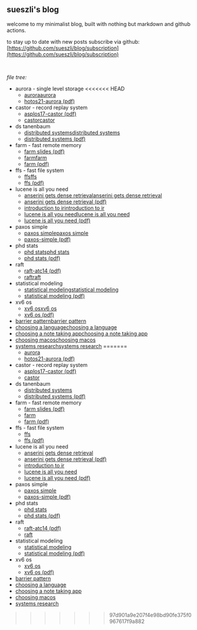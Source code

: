 ## sueszli's blog

welcome to my minimalist blog, built with nothing but markdown and github actions.

to stay up to date with new posts subscribe via github: [https://github.com/sueszli/blog/subscription](https://github.com/sueszli/blog/subscription)

<br>

_file tree:_

- aurora - single level storage
<<<<<<< HEAD
	- [auroraaurora](<https://sueszli.github.io/blog/aurora%20-%20single%20level%20storage/aurora>)
	- [hotos21-aurora (pdf)](<https://sueszli.github.io/blog/aurora%20-%20single%20level%20storage/hotos21-aurora.pdf>)
- castor - record replay system
	- [asplos17-castor (pdf)](<https://sueszli.github.io/blog/castor%20-%20record%20replay%20system/asplos17-castor.pdf>)
	- [castorcastor](<https://sueszli.github.io/blog/castor%20-%20record%20replay%20system/castor>)
- ds tanenbaum
	- [distributed systemsdistributed systems](<https://sueszli.github.io/blog/ds%20tanenbaum/distributed%20systems>)
	- [distributed systems (pdf)](<https://sueszli.github.io/blog/ds%20tanenbaum/distributed%20systems.pdf>)
- farm - fast remote memory
	- [farm slides (pdf)](<https://sueszli.github.io/blog/farm%20-%20fast%20remote%20memory/farm%20slides.pdf>)
	- [farmfarm](<https://sueszli.github.io/blog/farm%20-%20fast%20remote%20memory/farm>)
	- [farm (pdf)](<https://sueszli.github.io/blog/farm%20-%20fast%20remote%20memory/farm.pdf>)
- ffs - fast file system
	- [ffsffs](<https://sueszli.github.io/blog/ffs%20-%20fast%20file%20system/ffs>)
	- [ffs (pdf)](<https://sueszli.github.io/blog/ffs%20-%20fast%20file%20system/ffs.pdf>)
- lucene is all you need
	- [anserini gets dense retrievalanserini gets dense retrieval](<https://sueszli.github.io/blog/lucene%20is%20all%20you%20need/anserini%20gets%20dense%20retrieval>)
	- [anserini gets dense retrieval (pdf)](<https://sueszli.github.io/blog/lucene%20is%20all%20you%20need/anserini%20gets%20dense%20retrieval.pdf>)
	- [introduction to irintroduction to ir](<https://sueszli.github.io/blog/lucene%20is%20all%20you%20need/introduction%20to%20ir>)
	- [lucene is all you needlucene is all you need](<https://sueszli.github.io/blog/lucene%20is%20all%20you%20need/lucene%20is%20all%20you%20need>)
	- [lucene is all you need (pdf)](<https://sueszli.github.io/blog/lucene%20is%20all%20you%20need/lucene%20is%20all%20you%20need.pdf>)
- paxos simple
	- [paxos simplepaxos simple](<https://sueszli.github.io/blog/paxos%20simple/paxos%20simple>)
	- [paxos-simple (pdf)](<https://sueszli.github.io/blog/paxos%20simple/paxos-simple.pdf>)
- phd stats
	- [phd statsphd stats](<https://sueszli.github.io/blog/phd%20stats/phd%20stats>)
	- [phd stats (pdf)](<https://sueszli.github.io/blog/phd%20stats/phd%20stats.pdf>)
- raft
	- [raft-atc14 (pdf)](<https://sueszli.github.io/blog/raft/raft-atc14.pdf>)
	- [raftraft](<https://sueszli.github.io/blog/raft/raft>)
- statistical modeling
	- [statistical modelingstatistical modeling](<https://sueszli.github.io/blog/statistical%20modeling/statistical%20modeling>)
	- [statistical modeling (pdf)](<https://sueszli.github.io/blog/statistical%20modeling/statistical%20modeling.pdf>)
- xv6 os
	- [xv6 osxv6 os](<https://sueszli.github.io/blog/xv6%20os/xv6%20os>)
	- [xv6 os (pdf)](<https://sueszli.github.io/blog/xv6%20os/xv6%20os.pdf>)
- [barrier patternbarrier pattern](<https://sueszli.github.io/blog/barrier%20pattern>)
- [choosing a languagechoosing a language](<https://sueszli.github.io/blog/choosing%20a%20language>)
- [choosing a note taking appchoosing a note taking app](<https://sueszli.github.io/blog/choosing%20a%20note%20taking%20app>)
- [choosing macoschoosing macos](<https://sueszli.github.io/blog/choosing%20macos>)
- [systems researchsystems research](<https://sueszli.github.io/blog/systems%20research>)
=======
	- [aurora](<https://sueszli.github.io/blog/aurora%20-%20single%20level%20storage/aurora>)
	- [hotos21-aurora (pdf)](<https://sueszli.github.io/blog/aurora%20-%20single%20level%20storage/hotos21-aurora.pdf>)
- castor - record replay system
	- [asplos17-castor (pdf)](<https://sueszli.github.io/blog/castor%20-%20record%20replay%20system/asplos17-castor.pdf>)
	- [castor](<https://sueszli.github.io/blog/castor%20-%20record%20replay%20system/castor>)
- ds tanenbaum
	- [distributed systems](<https://sueszli.github.io/blog/ds%20tanenbaum/distributed%20systems>)
	- [distributed systems (pdf)](<https://sueszli.github.io/blog/ds%20tanenbaum/distributed%20systems.pdf>)
- farm - fast remote memory
	- [farm slides (pdf)](<https://sueszli.github.io/blog/farm%20-%20fast%20remote%20memory/farm%20slides.pdf>)
	- [farm](<https://sueszli.github.io/blog/farm%20-%20fast%20remote%20memory/farm>)
	- [farm (pdf)](<https://sueszli.github.io/blog/farm%20-%20fast%20remote%20memory/farm.pdf>)
- ffs - fast file system
	- [ffs](<https://sueszli.github.io/blog/ffs%20-%20fast%20file%20system/ffs>)
	- [ffs (pdf)](<https://sueszli.github.io/blog/ffs%20-%20fast%20file%20system/ffs.pdf>)
- lucene is all you need
	- [anserini gets dense retrieval](<https://sueszli.github.io/blog/lucene%20is%20all%20you%20need/anserini%20gets%20dense%20retrieval>)
	- [anserini gets dense retrieval (pdf)](<https://sueszli.github.io/blog/lucene%20is%20all%20you%20need/anserini%20gets%20dense%20retrieval.pdf>)
	- [introduction to ir](<https://sueszli.github.io/blog/lucene%20is%20all%20you%20need/introduction%20to%20ir>)
	- [lucene is all you need](<https://sueszli.github.io/blog/lucene%20is%20all%20you%20need/lucene%20is%20all%20you%20need>)
	- [lucene is all you need (pdf)](<https://sueszli.github.io/blog/lucene%20is%20all%20you%20need/lucene%20is%20all%20you%20need.pdf>)
- paxos simple
	- [paxos simple](<https://sueszli.github.io/blog/paxos%20simple/paxos%20simple>)
	- [paxos-simple (pdf)](<https://sueszli.github.io/blog/paxos%20simple/paxos-simple.pdf>)
- phd stats
	- [phd stats](<https://sueszli.github.io/blog/phd%20stats/phd%20stats>)
	- [phd stats (pdf)](<https://sueszli.github.io/blog/phd%20stats/phd%20stats.pdf>)
- raft
	- [raft-atc14 (pdf)](<https://sueszli.github.io/blog/raft/raft-atc14.pdf>)
	- [raft](<https://sueszli.github.io/blog/raft/raft>)
- statistical modeling
	- [statistical modeling](<https://sueszli.github.io/blog/statistical%20modeling/statistical%20modeling>)
	- [statistical modeling (pdf)](<https://sueszli.github.io/blog/statistical%20modeling/statistical%20modeling.pdf>)
- xv6 os
	- [xv6 os](<https://sueszli.github.io/blog/xv6%20os/xv6%20os>)
	- [xv6 os (pdf)](<https://sueszli.github.io/blog/xv6%20os/xv6%20os.pdf>)
- [barrier pattern](<https://sueszli.github.io/blog/barrier%20pattern>)
- [choosing a language](<https://sueszli.github.io/blog/choosing%20a%20language>)
- [choosing a note taking app](<https://sueszli.github.io/blog/choosing%20a%20note%20taking%20app>)
- [choosing macos](<https://sueszli.github.io/blog/choosing%20macos>)
- [systems research](<https://sueszli.github.io/blog/systems%20research>)
>>>>>>> 97d901a9e207f4e98bd90fe375f0967617f9a882
